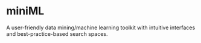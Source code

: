 # miniML
A user-friendly data mining/machine learning toolkit with intuitive interfaces and best-practice-based search spaces.
